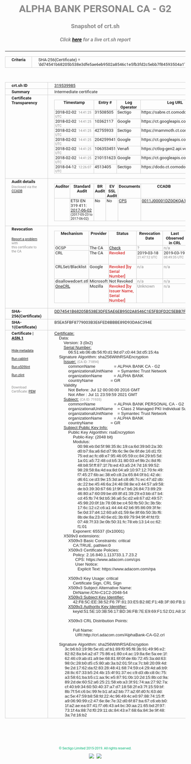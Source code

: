 # ALPHA BANK PERSONAL CA - G2
### Snapshot of crt.sh
##### Click [here](https://crt.sh/?q=DD74541B68205B538E3DFE5AE6EB9502A8546C1E5FB3FD2C5EBB7F84593504A1) for a live crt.sh report

---
<!DOCTYPE HTML PUBLIC "-//W3C//DTD HTML 4.0 Transitional//EN">
<HTML>
<HEAD>
  <META http-equiv="Content-Type" content="text/html; charset=UTF-8">
  <TITLE>crt.sh | dd74541b68205b538e3dfe5ae6eb9502a8546c1e5fb3fd2c5ebb7f84593504a1</TITLE>
  <META name="description" content="Free CT Log Certificate Search Tool from Sectigo (formerly Comodo CA)">
  <META name="keywords" content="crt.sh, CT, Certificate Transparency, Certificate Search, SSL Certificate, Sectigo, Comodo CA">
  <LINK href="//fonts.googleapis.com/css?family=Roboto+Mono|Roboto:400,400i,700,700i" rel="stylesheet">
  <STYLE type="text/css">
    a {
      white-space: nowrap;
    }
    body {
      color: #888888;
      font: 12pt Roboto, sans-serif;
      padding-top: 10px;
      text-align: center
    }
    form {
      margin: 0px
    }
    span {
      border-radius: 10px
    }
    span.heading {
      color: #888888;
      font: 12pt Roboto, sans-serif
    }
    span.title {
      background-color: #00B373;
      color: #FFFFFF;
      font: bold 18pt Roboto, sans-serif;
      padding: 0px 5px
    }
    span.text {
      color: #888888;
      font: 10pt Roboto, sans-serif
    }
    span.whiteongrey {
      background-color: #D9D9D6;
      color: #FFFFFF;
      font: bold 18pt Roboto, sans-serif;
      padding: 0px 5px
    }
    table {
      border-collapse: collapse;
      color: #222222;
      font: 10pt Roboto, sans-serif;
      margin-left: auto;
      margin-right: auto
    }
    table.options {
      border: none;
      margin-left: 10px
    }
    td, th {
      border: 1px solid #CCCCCC;
      padding: 0px 2px;
      text-align: left;
      vertical-align: top
    }
    td.outer, th.outer {
      border: 1px solid #CCCCCC;
      padding: 2px 20px;
      text-align: left
    }
    th.heading {
      color: #888888;
      font: bold italic 12pt Roboto, sans-serif;
      padding: 20px 0px 0px;
      text-align: center
    }
    th.options, td.options {
      border: none;
      vertical-align: middle
    }
    td.text {
      font: 10pt "Roboto Mono", sans-serif;
      padding: 2px 20px
    }
    td.heading {
      border: none;
      color: #888888;
      font: 12pt Roboto, sans-serif;
      padding-top: 20px;
      text-align: center
    }
    table.lint td, th {
      text-align: center
    }
    .button {
      background-color: #00B373;
      border-radius: 10px;
      color: #FFFFFF;
      font: bold 13pt Roboto, sans-serif
    }
    .copyright {
      font: 8pt Roboto, sans-serif;
      color: #00B373
    }
    .input {
      border: 1px solid #888888;
      font-weight: bold;
      text-align: center
    }
    .small {
      font: 8pt Roboto, sans-serif;
      color: #888888
    }
    .error {
      background-color: #FFDFDF;
      color: #CC0000;
      font-weight: bold
    }
    .fatal {
      background-color: #0000AA;
      color: #FFFFFF;
      font-weight: bold
    }
    .notice {
      background-color: #FFFFDF;
      color: #606000
    }
    .warning {
      background-color: #FFEFDF;
      color: #DF6000
    }
  </STYLE>
</HEAD>
<BODY>

<TABLE>
  <TR>
    <TH class="outer">Criteria</TH>
    <TD class="outer">SHA-256(Certificate) = 'dd74541b68205b538e3dfe5ae6eb9502a8546c1e5fb3fd2c5ebb7f84593504a1'</TD>
  </TR>
</TABLE>
<BR>
<TABLE>
  <TR>
    <TH class="outer">crt.sh ID</TH>
    <TD class="outer"><A href="?id=319539985">319539985</A></TD>
  </TR>
  <TR>
    <TH class="outer">Summary</TH>
    <TD class="outer">Intermediate certificate</TD>
  </TR>
  <TR>
    <TH class="outer">Certificate<BR>Transparency</TH>
    <TD class="outer">
<TABLE class="options" style="margin-left:0px">
  <TR>
    <TH>Timestamp</TH>
    <TH>Entry #</TH>
    <TH>Log Operator</TH>
    <TH>Log URL</TH>
  </TR>
  <TR>
    <TD>2018-02-02&nbsp; <FONT class="small">14:41:25 UTC</FONT></TD>
    <TD>31508505</TD>
    <TD>Sectigo</TD>
    <TD>https://sabre.ct.comodo.com</TD>
  </TR>
  <TR>
    <TD>2018-02-02&nbsp; <FONT class="small">14:41:25 UTC</FONT></TD>
    <TD>10362117</TD>
    <TD>Google</TD>
    <TD>https://ct.googleapis.com/skydiver</TD>
  </TR>
  <TR>
    <TD>2018-02-02&nbsp; <FONT class="small">14:41:25 UTC</FONT></TD>
    <TD>42755933</TD>
    <TD>Sectigo</TD>
    <TD>https://mammoth.ct.comodo.com</TD>
  </TR>
  <TR>
    <TD>2018-02-02&nbsp; <FONT class="small">14:41:25 UTC</FONT></TD>
    <TD>204259941</TD>
    <TD>Google</TD>
    <TD>https://ct.googleapis.com/rocketeer</TD>
  </TR>
  <TR>
    <TD>2018-02-02&nbsp; <FONT class="small">14:41:25 UTC</FONT></TD>
    <TD>106353451</TD>
    <TD>Venafi</TD>
    <TD>https://ctlog-gen2.api.venafi.com</TD>
  </TR>
  <TR>
    <TD>2018-02-02&nbsp; <FONT class="small">14:41:25 UTC</FONT></TD>
    <TD>210151623</TD>
    <TD>Google</TD>
    <TD>https://ct.googleapis.com/pilot</TD>
  </TR>
  <TR>
    <TD>2018-04-12&nbsp; <FONT class="small">12:26:07 UTC</FONT></TD>
    <TD>4513405</TD>
    <TD>Sectigo</TD>
    <TD>https://dodo.ct.comodo.com</TD>
  </TR>
</TABLE>
    </TD>
  </TR>
  <TR>
    <TH class="outer">Audit details<BR>
      <DIV class="small" style="padding-top:3px">Disclosed via the
        <A href="//ccadb-public.secure.force.com/mozilla/PublicAllIntermediateCerts" target="_blank">CCADB</A></DIV>
    </TH>
    <TD class="outer">
<TABLE class="options" style="margin-left:0px">
  <TR>
    <TH>Auditor</TH>
    <TH>Standard Audit</TH>
    <TH>BR Audit</TH>
    <TH>EV SSL Audit</TH>
    <TH>Documents</TH>
    <TH>CCADB</TH>
    <TH>Root Owner / Certificate</TH>
  </TR>
  <TR>
    <TD style="vertical-align:middle"></TD>
    <TD>ETSI EN 319 411:
      <A href="https://bug1435436.bmoattachments.org/attachment.cgi?id=8948020" target="_blank">2017-06-02</A>
      <BR><FONT style="font-size:8pt">(2017-05-23 to 2017-06-02)</FONT></TD>
    <TD>No    <TD>No    <TD>
      <A href="https://www.symantec.com/content/en/us/about/media/repository/stn-cp.pdf" target="blank">CPS</A>
    </TD>
    <TD><A href="//ccadb.force.com/0011J00001DZ0OKQA1" target="_blank">0011J00001DZ0OKQA1</A></TD>
    <TD><A href="/?id=68409">DigiCert</A></TD>
  </TR>
</TABLE>
    </TD>
  </TR>
  <TR>
    <TH class="outer">Revocation<BR><BR>
      <DIV class="small" style="padding-top:3px"><A href="?id=319539985&opt=problemreporting">Report a problem</A> with<BR>this certificate to the CA</DIV></TH>
    <TD class="outer">
      <TABLE class="options" style="margin-left:0px">
        <TR>
          <TH>Mechanism</TH>
          <TH>Provider</TH>
          <TH>Status</TH>
          <TH>Revocation Date</TH>
          <TH>Last Observed in CRL</TH>
          <TH>Last Checked <SPAN style="color:#CC0000;vertical-align:middle;font-size:70%;font-weight:normal">(Error)</SPAN></TH>
        </TR>
        <TR>
          <TD>OCSP</TD>
          <TD>The CA</TD>
          <TD><A href="?id=319539985&opt=ocsp">Check</A></TD>
          <TD><SPAN style="color:#888888">?</SPAN></TD>
          <TD><SPAN style="color:#888888">n/a</SPAN></TD>
          <TD><SPAN style="color:#888888">?</SPAN></TD>
        </TR>
        <TR>
          <TD>CRL</TD>
          <TD>The CA</TD>
          <TD><SPAN style="color:#CC0000">Revoked</SPAN></TD><TD>2019-03-18&nbsp; <FONT class="small">21:47:12 UTC</FONT></TD><TD>2019-03-19&nbsp; <FONT class="small">08:49:35 UTC</FONT></TD><TD>2019-12-04&nbsp; <FONT class="small">16:43:52 UTC</FONT></TD>
        </TR>
        <TR>
          <TD>CRLSet/Blacklist</TD>
          <TD>Google</TD>
          <TD><SPAN style="color:#CC0000">Revoked [by Serial Number]</SPAN></TD>
          <TD><SPAN style="color:#888888">n/a</SPAN></TD>
          <TD><SPAN style="color:#888888">n/a</SPAN></TD>
          <TD><SPAN style="color:#888888">n/a</SPAN></TD>
        </TR>
        <TR>
          <TD>disallowedcert.stl</TD>
          <TD>Microsoft</TD>
          <TD>Not Revoked</TD>
          <TD><SPAN style="color:#888888">n/a</SPAN></TD>
          <TD><SPAN style="color:#888888">n/a</SPAN></TD>
          <TD><SPAN style="color:#888888">n/a</SPAN></TD>
        </TR>
        <TR>
          <TD><A href="/mozilla-onecrl" target="_blank">OneCRL</A></TD>
          <TD>Mozilla</TD>
          <TD><SPAN style="color:#CC0000">Revoked [by Issuer Name, Serial Number]</SPAN></TD><TD><SPAN style="color:#888888">Unknown</SPAN></TD>
          <TD><SPAN style="color:#888888">n/a</SPAN></TD>
          <TD><SPAN style="color:#888888">n/a</SPAN></TD>
        </TR>
      </TABLE>
    </TD>
  </TR>
  <TR>
    <TH class="outer">SHA-256(Certificate)</TH>
    <TD class="outer"><A href="//censys.io/certificates/dd74541b68205b538e3dfe5ae6eb9502a8546c1e5fb3fd2c5ebb7f84593504a1">DD74541B68205B538E3DFE5AE6EB9502A8546C1E5FB3FD2C5EBB7F84593504A1</A></TD>
  </TR>
  <TR>
    <TH class="outer">SHA-1(Certificate)</TH>
    <TD class="outer">B5EA5FBF8779003B3E6FED8BBBE89D93DA6C394E</TD>
  </TR>
  <TR>
    <TH class="outer">Certificate | <A href="?asn1=319539985">ASN.1</A>
      <SPAN class="small"><BR>
      <BR><BR><A href="?id=319539985&opt=nometadata">Hide metadata</A>
      <BR><BR><A href="?id=319539985&opt=cablint">Run cablint</A>
      <BR><BR><A href="?id=319539985&opt=x509lint">Run x509lint</A>
      <BR><BR><A href="?id=319539985&opt=zlint">Run zlint</A>
      <BR><BR><BR>Download Certificate: <A href="?d=319539985">PEM</A>
      </SPAN>
    </TH>
    <TD class="text"><A href="?d=319539985">Certificate:</A><BR>&nbsp;&nbsp;&nbsp;&nbsp;Data:<BR>&nbsp;&nbsp;&nbsp;&nbsp;&nbsp;&nbsp;&nbsp;&nbsp;Version:&nbsp;3&nbsp;(0x2)<BR>&nbsp;&nbsp;&nbsp;&nbsp;&nbsp;&nbsp;&nbsp;&nbsp;<A href="?serial=0651eb06db56f0d19dd7c0443dd5154a">Serial&nbsp;Number:</A><BR>&nbsp;&nbsp;&nbsp;&nbsp;&nbsp;&nbsp;&nbsp;&nbsp;&nbsp;&nbsp;&nbsp;&nbsp;06:51:eb:06:db:56:f0:d1:9d:d7:c0:44:3d:d5:15:4a<BR>&nbsp;&nbsp;&nbsp;&nbsp;Signature&nbsp;Algorithm:&nbsp;sha256WithRSAEncryption<BR>&nbsp;&nbsp;&nbsp;&nbsp;&nbsp;&nbsp;&nbsp;&nbsp;<A href="?caid=71894">Issuer:</A> <SPAN class="small">(CA ID: 71894)</SPAN><BR>&nbsp;&nbsp;&nbsp;&nbsp;&nbsp;&nbsp;&nbsp;&nbsp;&nbsp;&nbsp;&nbsp;&nbsp;commonName&nbsp;&nbsp;&nbsp;&nbsp;&nbsp;&nbsp;&nbsp;&nbsp;&nbsp;&nbsp;&nbsp;&nbsp;&nbsp;&nbsp;&nbsp;&nbsp;=&nbsp;ALPHA&nbsp;BANK&nbsp;CA&nbsp;-&nbsp;G2<BR>&nbsp;&nbsp;&nbsp;&nbsp;&nbsp;&nbsp;&nbsp;&nbsp;&nbsp;&nbsp;&nbsp;&nbsp;organizationalUnitName&nbsp;&nbsp;&nbsp;&nbsp;=&nbsp;Symantec&nbsp;Trust&nbsp;Network<BR>&nbsp;&nbsp;&nbsp;&nbsp;&nbsp;&nbsp;&nbsp;&nbsp;&nbsp;&nbsp;&nbsp;&nbsp;organizationName&nbsp;&nbsp;&nbsp;&nbsp;&nbsp;&nbsp;&nbsp;&nbsp;&nbsp;&nbsp;=&nbsp;ALPHA&nbsp;BANK<BR>&nbsp;&nbsp;&nbsp;&nbsp;&nbsp;&nbsp;&nbsp;&nbsp;&nbsp;&nbsp;&nbsp;&nbsp;countryName&nbsp;&nbsp;&nbsp;&nbsp;&nbsp;&nbsp;&nbsp;&nbsp;&nbsp;&nbsp;&nbsp;&nbsp;&nbsp;&nbsp;&nbsp;=&nbsp;GR<BR>&nbsp;&nbsp;&nbsp;&nbsp;&nbsp;&nbsp;&nbsp;&nbsp;Validity<BR>&nbsp;&nbsp;&nbsp;&nbsp;&nbsp;&nbsp;&nbsp;&nbsp;&nbsp;&nbsp;&nbsp;&nbsp;Not&nbsp;Before:&nbsp;Jul&nbsp;12&nbsp;00:00:00&nbsp;2016&nbsp;GMT<BR>&nbsp;&nbsp;&nbsp;&nbsp;&nbsp;&nbsp;&nbsp;&nbsp;&nbsp;&nbsp;&nbsp;&nbsp;Not&nbsp;After&nbsp;:&nbsp;Jul&nbsp;11&nbsp;23:59:59&nbsp;2021&nbsp;GMT<BR>&nbsp;&nbsp;&nbsp;&nbsp;&nbsp;&nbsp;&nbsp;&nbsp;<A href="?caid=71935">Subject:</A> <SPAN class="small">(CA ID: 71935)</SPAN><BR>&nbsp;&nbsp;&nbsp;&nbsp;&nbsp;&nbsp;&nbsp;&nbsp;&nbsp;&nbsp;&nbsp;&nbsp;commonName&nbsp;&nbsp;&nbsp;&nbsp;&nbsp;&nbsp;&nbsp;&nbsp;&nbsp;&nbsp;&nbsp;&nbsp;&nbsp;&nbsp;&nbsp;&nbsp;=&nbsp;ALPHA&nbsp;BANK&nbsp;PERSONAL&nbsp;CA&nbsp;-&nbsp;G2<BR>&nbsp;&nbsp;&nbsp;&nbsp;&nbsp;&nbsp;&nbsp;&nbsp;&nbsp;&nbsp;&nbsp;&nbsp;organizationalUnitName&nbsp;&nbsp;&nbsp;&nbsp;=&nbsp;Class&nbsp;2&nbsp;Managed&nbsp;PKI&nbsp;Individual&nbsp;Subscriber&nbsp;CA<BR>&nbsp;&nbsp;&nbsp;&nbsp;&nbsp;&nbsp;&nbsp;&nbsp;&nbsp;&nbsp;&nbsp;&nbsp;organizationalUnitName&nbsp;&nbsp;&nbsp;&nbsp;=&nbsp;Symantec&nbsp;Trust&nbsp;Network<BR>&nbsp;&nbsp;&nbsp;&nbsp;&nbsp;&nbsp;&nbsp;&nbsp;&nbsp;&nbsp;&nbsp;&nbsp;organizationName&nbsp;&nbsp;&nbsp;&nbsp;&nbsp;&nbsp;&nbsp;&nbsp;&nbsp;&nbsp;=&nbsp;ALPHA&nbsp;BANK<BR>&nbsp;&nbsp;&nbsp;&nbsp;&nbsp;&nbsp;&nbsp;&nbsp;&nbsp;&nbsp;&nbsp;&nbsp;countryName&nbsp;&nbsp;&nbsp;&nbsp;&nbsp;&nbsp;&nbsp;&nbsp;&nbsp;&nbsp;&nbsp;&nbsp;&nbsp;&nbsp;&nbsp;=&nbsp;GR<BR>&nbsp;&nbsp;&nbsp;&nbsp;&nbsp;&nbsp;&nbsp;&nbsp;<A href="?spkisha256=92d277cf99f5b320f35a4953a4734d45b800af0839754c24572256e522ed5c8b">Subject&nbsp;Public&nbsp;Key&nbsp;Info:</A><BR>&nbsp;&nbsp;&nbsp;&nbsp;&nbsp;&nbsp;&nbsp;&nbsp;&nbsp;&nbsp;&nbsp;&nbsp;Public&nbsp;Key&nbsp;Algorithm:&nbsp;rsaEncryption<BR>&nbsp;&nbsp;&nbsp;&nbsp;&nbsp;&nbsp;&nbsp;&nbsp;&nbsp;&nbsp;&nbsp;&nbsp;&nbsp;&nbsp;&nbsp;&nbsp;Public-Key:&nbsp;(2048&nbsp;bit)<BR>&nbsp;&nbsp;&nbsp;&nbsp;&nbsp;&nbsp;&nbsp;&nbsp;&nbsp;&nbsp;&nbsp;&nbsp;&nbsp;&nbsp;&nbsp;&nbsp;Modulus:<BR>&nbsp;&nbsp;&nbsp;&nbsp;&nbsp;&nbsp;&nbsp;&nbsp;&nbsp;&nbsp;&nbsp;&nbsp;&nbsp;&nbsp;&nbsp;&nbsp;&nbsp;&nbsp;&nbsp;&nbsp;00:98:eb:0d:5f:98:35:8c:19:ca:6d:39:b0:2a:30:<BR>&nbsp;&nbsp;&nbsp;&nbsp;&nbsp;&nbsp;&nbsp;&nbsp;&nbsp;&nbsp;&nbsp;&nbsp;&nbsp;&nbsp;&nbsp;&nbsp;&nbsp;&nbsp;&nbsp;&nbsp;d0:b7:8a:a6:6d:d7:9b:6c:9e:0e:6f:de:16:d1:f3:<BR>&nbsp;&nbsp;&nbsp;&nbsp;&nbsp;&nbsp;&nbsp;&nbsp;&nbsp;&nbsp;&nbsp;&nbsp;&nbsp;&nbsp;&nbsp;&nbsp;&nbsp;&nbsp;&nbsp;&nbsp;75:ed:ac:fc:d8:e7:95:46:05:59:cc:84:29:b5:5d:<BR>&nbsp;&nbsp;&nbsp;&nbsp;&nbsp;&nbsp;&nbsp;&nbsp;&nbsp;&nbsp;&nbsp;&nbsp;&nbsp;&nbsp;&nbsp;&nbsp;&nbsp;&nbsp;&nbsp;&nbsp;1a:01:a5:72:48:cd:b5:31:80:03:ef:9b:2c:8d:f6:<BR>&nbsp;&nbsp;&nbsp;&nbsp;&nbsp;&nbsp;&nbsp;&nbsp;&nbsp;&nbsp;&nbsp;&nbsp;&nbsp;&nbsp;&nbsp;&nbsp;&nbsp;&nbsp;&nbsp;&nbsp;48:b8:5f:ff:87:1f:7b:ed:43:a5:24:7d:16:99:52:<BR>&nbsp;&nbsp;&nbsp;&nbsp;&nbsp;&nbsp;&nbsp;&nbsp;&nbsp;&nbsp;&nbsp;&nbsp;&nbsp;&nbsp;&nbsp;&nbsp;&nbsp;&nbsp;&nbsp;&nbsp;98:28:58:8a:4d:ea:8d:04:a9:10:97:12:70:fe:49:<BR>&nbsp;&nbsp;&nbsp;&nbsp;&nbsp;&nbsp;&nbsp;&nbsp;&nbsp;&nbsp;&nbsp;&nbsp;&nbsp;&nbsp;&nbsp;&nbsp;&nbsp;&nbsp;&nbsp;&nbsp;f7:45:27:6b:ac:38:e0:c8:2a:65:84:0f:b1:42:dc:<BR>&nbsp;&nbsp;&nbsp;&nbsp;&nbsp;&nbsp;&nbsp;&nbsp;&nbsp;&nbsp;&nbsp;&nbsp;&nbsp;&nbsp;&nbsp;&nbsp;&nbsp;&nbsp;&nbsp;&nbsp;d6:61:ce:d3:9e:15:3d:a4:c8:d6:7c:ec:47:d2:db:<BR>&nbsp;&nbsp;&nbsp;&nbsp;&nbsp;&nbsp;&nbsp;&nbsp;&nbsp;&nbsp;&nbsp;&nbsp;&nbsp;&nbsp;&nbsp;&nbsp;&nbsp;&nbsp;&nbsp;&nbsp;dc:22:be:45:46:6a:24:48:08:8e:e3:44:57:a9:58:<BR>&nbsp;&nbsp;&nbsp;&nbsp;&nbsp;&nbsp;&nbsp;&nbsp;&nbsp;&nbsp;&nbsp;&nbsp;&nbsp;&nbsp;&nbsp;&nbsp;&nbsp;&nbsp;&nbsp;&nbsp;de:b3:39:30:67:66:1f:9f:e7:b6:26:84:73:89:29:<BR>&nbsp;&nbsp;&nbsp;&nbsp;&nbsp;&nbsp;&nbsp;&nbsp;&nbsp;&nbsp;&nbsp;&nbsp;&nbsp;&nbsp;&nbsp;&nbsp;&nbsp;&nbsp;&nbsp;&nbsp;46:80:a7:60:09:be:d9:8f:d1:39:29:e3:bb:d7:b4:<BR>&nbsp;&nbsp;&nbsp;&nbsp;&nbsp;&nbsp;&nbsp;&nbsp;&nbsp;&nbsp;&nbsp;&nbsp;&nbsp;&nbsp;&nbsp;&nbsp;&nbsp;&nbsp;&nbsp;&nbsp;cd:45:fb:74:9d:b5:36:a6:5c:d2:e8:67:d2:49:57:<BR>&nbsp;&nbsp;&nbsp;&nbsp;&nbsp;&nbsp;&nbsp;&nbsp;&nbsp;&nbsp;&nbsp;&nbsp;&nbsp;&nbsp;&nbsp;&nbsp;&nbsp;&nbsp;&nbsp;&nbsp;45:98:20:0f:1b:78:08:be:c4:50:fb:50:3c:3b:5b:<BR>&nbsp;&nbsp;&nbsp;&nbsp;&nbsp;&nbsp;&nbsp;&nbsp;&nbsp;&nbsp;&nbsp;&nbsp;&nbsp;&nbsp;&nbsp;&nbsp;&nbsp;&nbsp;&nbsp;&nbsp;17:6c:12:c2:c6:a1:44:44:42:b6:95:86:09:3f:fe:<BR>&nbsp;&nbsp;&nbsp;&nbsp;&nbsp;&nbsp;&nbsp;&nbsp;&nbsp;&nbsp;&nbsp;&nbsp;&nbsp;&nbsp;&nbsp;&nbsp;&nbsp;&nbsp;&nbsp;&nbsp;5e:0d:37:d4:12:60:a9:d1:59:6e:8f:6b:50:3b:f6:<BR>&nbsp;&nbsp;&nbsp;&nbsp;&nbsp;&nbsp;&nbsp;&nbsp;&nbsp;&nbsp;&nbsp;&nbsp;&nbsp;&nbsp;&nbsp;&nbsp;&nbsp;&nbsp;&nbsp;&nbsp;8b:de:8a:23:40:6e:d1:3b:69:79:94:9f:4f:fd:f3:<BR>&nbsp;&nbsp;&nbsp;&nbsp;&nbsp;&nbsp;&nbsp;&nbsp;&nbsp;&nbsp;&nbsp;&nbsp;&nbsp;&nbsp;&nbsp;&nbsp;&nbsp;&nbsp;&nbsp;&nbsp;07:48:7f:33:3e:0b:50:31:fc:78:eb:13:14:cc:62:<BR>&nbsp;&nbsp;&nbsp;&nbsp;&nbsp;&nbsp;&nbsp;&nbsp;&nbsp;&nbsp;&nbsp;&nbsp;&nbsp;&nbsp;&nbsp;&nbsp;&nbsp;&nbsp;&nbsp;&nbsp;f1:01<BR>&nbsp;&nbsp;&nbsp;&nbsp;&nbsp;&nbsp;&nbsp;&nbsp;&nbsp;&nbsp;&nbsp;&nbsp;&nbsp;&nbsp;&nbsp;&nbsp;Exponent:&nbsp;65537&nbsp;(0x10001)<BR>&nbsp;&nbsp;&nbsp;&nbsp;&nbsp;&nbsp;&nbsp;&nbsp;X509v3&nbsp;extensions:<BR>&nbsp;&nbsp;&nbsp;&nbsp;&nbsp;&nbsp;&nbsp;&nbsp;&nbsp;&nbsp;&nbsp;&nbsp;X509v3&nbsp;Basic&nbsp;Constraints:&nbsp;critical<BR>&nbsp;&nbsp;&nbsp;&nbsp;&nbsp;&nbsp;&nbsp;&nbsp;&nbsp;&nbsp;&nbsp;&nbsp;&nbsp;&nbsp;&nbsp;&nbsp;CA:TRUE,&nbsp;pathlen:0<BR>&nbsp;&nbsp;&nbsp;&nbsp;&nbsp;&nbsp;&nbsp;&nbsp;&nbsp;&nbsp;&nbsp;&nbsp;X509v3&nbsp;Certificate&nbsp;Policies:&nbsp;<BR>&nbsp;&nbsp;&nbsp;&nbsp;&nbsp;&nbsp;&nbsp;&nbsp;&nbsp;&nbsp;&nbsp;&nbsp;&nbsp;&nbsp;&nbsp;&nbsp;Policy:&nbsp;2.16.840.1.113733.1.7.23.2<BR>&nbsp;&nbsp;&nbsp;&nbsp;&nbsp;&nbsp;&nbsp;&nbsp;&nbsp;&nbsp;&nbsp;&nbsp;&nbsp;&nbsp;&nbsp;&nbsp;&nbsp;&nbsp;CPS:&nbsp;https://www.adacom.com/cps<BR>&nbsp;&nbsp;&nbsp;&nbsp;&nbsp;&nbsp;&nbsp;&nbsp;&nbsp;&nbsp;&nbsp;&nbsp;&nbsp;&nbsp;&nbsp;&nbsp;&nbsp;&nbsp;User&nbsp;Notice:<BR>&nbsp;&nbsp;&nbsp;&nbsp;&nbsp;&nbsp;&nbsp;&nbsp;&nbsp;&nbsp;&nbsp;&nbsp;&nbsp;&nbsp;&nbsp;&nbsp;&nbsp;&nbsp;&nbsp;&nbsp;Explicit&nbsp;Text:&nbsp;https://www.adacom.com/rpa<BR><BR>&nbsp;&nbsp;&nbsp;&nbsp;&nbsp;&nbsp;&nbsp;&nbsp;&nbsp;&nbsp;&nbsp;&nbsp;X509v3&nbsp;Key&nbsp;Usage:&nbsp;critical<BR>&nbsp;&nbsp;&nbsp;&nbsp;&nbsp;&nbsp;&nbsp;&nbsp;&nbsp;&nbsp;&nbsp;&nbsp;&nbsp;&nbsp;&nbsp;&nbsp;Certificate&nbsp;Sign,&nbsp;CRL&nbsp;Sign<BR>&nbsp;&nbsp;&nbsp;&nbsp;&nbsp;&nbsp;&nbsp;&nbsp;&nbsp;&nbsp;&nbsp;&nbsp;X509v3&nbsp;Subject&nbsp;Alternative&nbsp;Name:&nbsp;<BR>&nbsp;&nbsp;&nbsp;&nbsp;&nbsp;&nbsp;&nbsp;&nbsp;&nbsp;&nbsp;&nbsp;&nbsp;&nbsp;&nbsp;&nbsp;&nbsp;DirName:/CN=C1C2-2048-54<BR>&nbsp;&nbsp;&nbsp;&nbsp;&nbsp;&nbsp;&nbsp;&nbsp;&nbsp;&nbsp;&nbsp;&nbsp;<A href="?ski=42f85cee3852f67f8133e5b28ef14b3f80fb1bdf">X509v3&nbsp;Subject&nbsp;Key&nbsp;Identifier:</A><BR>&nbsp;&nbsp;&nbsp;&nbsp;&nbsp;&nbsp;&nbsp;&nbsp;&nbsp;&nbsp;&nbsp;&nbsp;&nbsp;&nbsp;&nbsp;&nbsp;42:F8:5C:EE:38:52:F6:7F:81:33:E5:B2:8E:F1:4B:3F:80:FB:1B:DF<BR>&nbsp;&nbsp;&nbsp;&nbsp;&nbsp;&nbsp;&nbsp;&nbsp;&nbsp;&nbsp;&nbsp;&nbsp;<A href="?ski=515e103b5617bd36fb7ee969f152d1a81c72bacf">X509v3&nbsp;Authority&nbsp;Key&nbsp;Identifier:</A><BR>&nbsp;&nbsp;&nbsp;&nbsp;&nbsp;&nbsp;&nbsp;&nbsp;&nbsp;&nbsp;&nbsp;&nbsp;&nbsp;&nbsp;&nbsp;&nbsp;keyid:51:5E:10:3B:56:17:BD:36:FB:7E:E9:69:F1:52:D1:A8:1C:72:BA:CF<BR><BR>&nbsp;&nbsp;&nbsp;&nbsp;&nbsp;&nbsp;&nbsp;&nbsp;&nbsp;&nbsp;&nbsp;&nbsp;X509v3&nbsp;CRL&nbsp;Distribution&nbsp;Points:&nbsp;<BR><BR>&nbsp;&nbsp;&nbsp;&nbsp;&nbsp;&nbsp;&nbsp;&nbsp;&nbsp;&nbsp;&nbsp;&nbsp;&nbsp;&nbsp;&nbsp;&nbsp;Full&nbsp;Name:<BR>&nbsp;&nbsp;&nbsp;&nbsp;&nbsp;&nbsp;&nbsp;&nbsp;&nbsp;&nbsp;&nbsp;&nbsp;&nbsp;&nbsp;&nbsp;&nbsp;&nbsp;&nbsp;URI:http://crl.adacom.com/AlphaBank-CA-G2.crl<BR><BR>&nbsp;&nbsp;&nbsp;&nbsp;Signature&nbsp;Algorithm:&nbsp;sha256WithRSAEncryption<BR>&nbsp;&nbsp;&nbsp;&nbsp;&nbsp;&nbsp;&nbsp;&nbsp;&nbsp;3c:b6:b3:19:9b:5e:d1:af:b1:89:f0:95:f8:3b:91:49:96:e2:<BR>&nbsp;&nbsp;&nbsp;&nbsp;&nbsp;&nbsp;&nbsp;&nbsp;&nbsp;82:82:8a:b4:a2:d7:75:86:e1:80:c4:ac:19:8a:6e:5a:ee:1f:<BR>&nbsp;&nbsp;&nbsp;&nbsp;&nbsp;&nbsp;&nbsp;&nbsp;&nbsp;62:46:c9:ab:d1:a9:be:68:81:6f:0f:de:6b:72:45:3a:dd:63:<BR>&nbsp;&nbsp;&nbsp;&nbsp;&nbsp;&nbsp;&nbsp;&nbsp;&nbsp;98:0c:28:b0:d5:c5:80:ab:3a:b2:01:5f:ca:7c:b8:20:09:4d:<BR>&nbsp;&nbsp;&nbsp;&nbsp;&nbsp;&nbsp;&nbsp;&nbsp;&nbsp;9e:2d:17:62:da:f2:83:28:48:41:68:74:59:c4:29:4d:a6:b9:<BR>&nbsp;&nbsp;&nbsp;&nbsp;&nbsp;&nbsp;&nbsp;&nbsp;&nbsp;28:8c:67:33:b5:24:4b:15:4f:91:37:ec:c9:d3:db:c8:0c:75:<BR>&nbsp;&nbsp;&nbsp;&nbsp;&nbsp;&nbsp;&nbsp;&nbsp;&nbsp;a3:58:61:ba:b5:c1:aa:9c:e5:87:91:0b:10:2d:15:8b:cd:9a:<BR>&nbsp;&nbsp;&nbsp;&nbsp;&nbsp;&nbsp;&nbsp;&nbsp;&nbsp;89:2d:de:60:52:a6:25:21:58:eb:a3:3f:91:74:aa:27:92:7a:<BR>&nbsp;&nbsp;&nbsp;&nbsp;&nbsp;&nbsp;&nbsp;&nbsp;&nbsp;cf:40:b9:34:60:50:40:37:a7:d7:18:58:2f:e3:7f:15:59:bf:<BR>&nbsp;&nbsp;&nbsp;&nbsp;&nbsp;&nbsp;&nbsp;&nbsp;&nbsp;8b:7f:54:c6:bc:99:fe:b1:af:a2:bb:77:a2:6f:d0:fc:63:dd:<BR>&nbsp;&nbsp;&nbsp;&nbsp;&nbsp;&nbsp;&nbsp;&nbsp;&nbsp;ac:5e:47:59:b8:58:fd:22:4c:96:49:4c:e0:97:88:74:15:ff:<BR>&nbsp;&nbsp;&nbsp;&nbsp;&nbsp;&nbsp;&nbsp;&nbsp;&nbsp;a9:06:90:99:c2:47:6e:8e:7e:32:d0:6f:87:ba:67:c6:eb:b0:<BR>&nbsp;&nbsp;&nbsp;&nbsp;&nbsp;&nbsp;&nbsp;&nbsp;&nbsp;1f:a2:ae:ea:07:41:f7:d6:43:a4:bc:30:aa:21:65:bd:2f:97:<BR>&nbsp;&nbsp;&nbsp;&nbsp;&nbsp;&nbsp;&nbsp;&nbsp;&nbsp;73:1f:4a:88:7d:f0:29:11:dc:84:43:e7:68:6a:84:3e:9f:48:<BR>&nbsp;&nbsp;&nbsp;&nbsp;&nbsp;&nbsp;&nbsp;&nbsp;&nbsp;3a:7d:16:b2<BR>    </TD>
  </TR>
</TABLE>

  <BR><BR><BR>

  <P class="copyright">&copy; Sectigo Limited 2015-2019. All rights reserved.</P>
  <DIV>
    <A href="https://sectigo.com/"><IMG src="/sectigo_s.png"></A>
    &nbsp;<A href="https://github.com/crtsh"><IMG src="/GitHub-Mark-32px.png"></A>
  </DIV>
</BODY>
</HTML>
